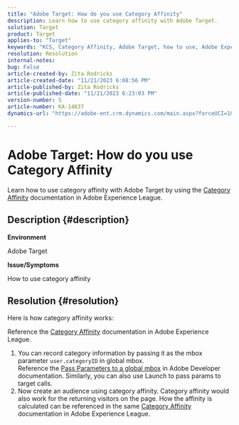```yaml
---
title: "Adobe Target: How do you use Category Affinity"
description: Learn how to use category affinity with Adobe Target.
solution: Target
product: Target
applies-to: "Target"
keywords: "KCS, Category Affinity, Adobe Target, how to use, Adobe Experience League, global mbox"
resolution: Resolution
internal-notes: 
bug: False
article-created-by: Zita Rodricks
article-created-date: "11/21/2023 6:08:56 PM"
article-published-by: Zita Rodricks
article-published-date: "11/21/2023 6:23:03 PM"
version-number: 5
article-number: KA-14637
dynamics-url: "https://adobe-ent.crm.dynamics.com/main.aspx?forceUCI=1&pagetype=entityrecord&etn=knowledgearticle&id=93cf0e04-9988-ee11-8179-6045bd006295"

---
```

# Adobe Target: How do you use Category Affinity


Learn how to use category affinity with Adobe Target by using the [Category Affinity](https://experienceleague.adobe.com/docs/target/using/audiences/visitor-profiles/category-affinity.html?lang=en) documentation in Adobe Experience League.

## Description {#description}


<b>Environment</b>

Adobe Target

<b>Issue/Symptoms</b>

How to use category affinity


## Resolution {#resolution}


Here is how category affinity works:

Reference the [Category Affinity](https://experienceleague.adobe.com/docs/target/using/audiences/visitor-profiles/category-affinity.html?lang=en) documentation in Adobe Experience League.

1. You can record category information by passing it as the mbox parameter `user.categoryID` in global mbox.<br>    Reference the [Pass Parameters to a global mbox](https://developer.adobe.com/target/implement/client-side/atjs/global-mbox/pass-parameters-to-global-mbox/?lang=en "Click to follow link: https://developer.adobe.com/target/implement/client-side/atjs/global-mbox/pass-parameters-to-global-mbox/?lang=en") in Adobe Developer documentation.
    Similarly, you can also use Launch to pass params to target calls.
2. Now create an audience using category affinity.    Category affinity would also work for the returning visitors on the page.
    How the affinity is calculated can be referenced in the same [Category Affinity](https://experienceleague.adobe.com/docs/target/using/audiences/visitor-profiles/category-affinity.html?lang=en) documentation in Adobe Experience League.

